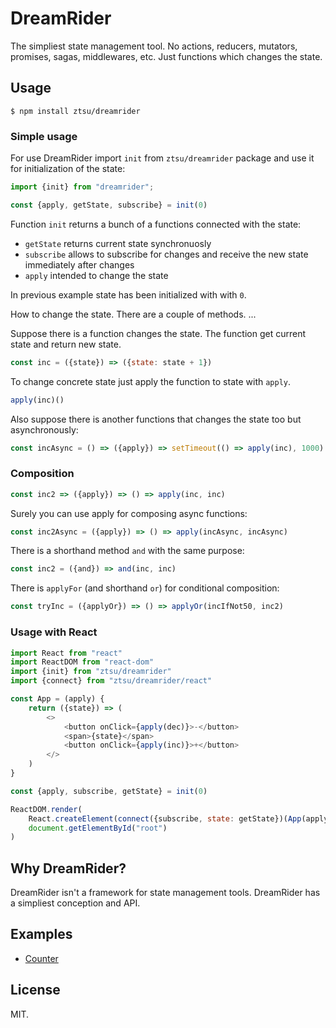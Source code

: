DreamRider
==========

The simpliest state management tool. No actions, reducers, mutators, promises, sagas, middlewares, etc. Just functions which changes the state.

## Usage

```
$ npm install ztsu/dreamrider
```

### Simple usage

For use DreamRider import `init` from `ztsu/dreamrider` package and use it for initialization of the state:

```javascript
import {init} from "dreamrider";

const {apply, getState, subscribe} = init(0)
```

Function `init` returns a bunch of a functions connected with the state:
- `getState` returns current state synchronuosly
- `subscribe` allows to subscribe for changes and receive the new state immediately after changes
- `apply` intended to change the state

In previous example state has been initialized with with `0`.

How to change the state. There are a couple of methods. ...

Suppose there is a function changes the state. The function get current state and return new state.

```javascript
const inc = ({state}) => ({state: state + 1})
```

To change concrete state just apply the function to state with `apply`.

```javascript
apply(inc)()
```

Also suppose there is another functions that changes the state too but asynchronously:

```javascript
const incAsync = () => ({apply}) => setTimeout(() => apply(inc), 1000)
```

### Composition

```javascript
const inc2 => ({apply}) => () => apply(inc, inc)
```
Surely you can use apply for composing async functions:

```javascript
const inc2Async = ({apply}) => () => apply(incAsync, incAsync)
```

There is a shorthand method `and` with the same purpose:

```javascript
const inc2 = ({and}) => and(inc, inc)
```

There is `applyFor` (and shorthand `or`) for conditional composition:

```javascript
const tryInc = ({applyOr}) => () => applyOr(incIfNot50, inc2)
```
### Usage with React

```javascript
import React from "react"
import ReactDOM from "react-dom"
import {init} from "ztsu/dreamrider"
import {connect} from "ztsu/dreamrider/react"

const App = (apply) {
	return ({state}) => (
		<>
			<button onClick={apply(dec)}>-</button>
			<span>{state}</span>
			<button onClick={apply(inc)}>+</button>
		</>
	)
}

const {apply, subscribe, getState} = init(0)

ReactDOM.render(
	React.createElement(connect({subscribe, state: getState})(App(apply))),
	document.getElementById("root")
)
```

## Why DreamRider?

DreamRider isn't a framework for state management tools. DreamRider has a simpliest conception and API.

## Examples

- [Counter](../../tree/master/examples/counter/)

## License

MIT.
